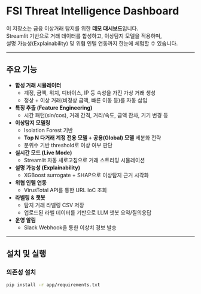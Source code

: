 #  FSI Threat Intelligence Dashboard

이 저장소는 금융 이상거래 탐지를 위한 **데모 대시보드**입니다.  
Streamlit 기반으로 거래 데이터를 합성하고, 이상탐지 모델을 적용하며,  
설명 가능성(Explainability) 및 위협 인텔 연동까지 한눈에 체험할 수 있습니다.  

---

##  주요 기능
- **합성 거래 시뮬레이터**
  - 계정, 금액, 위치, 디바이스, IP 등 속성을 가진 가상 거래 생성
  - 정상 + 이상 거래(비정상 금액, 빠른 이동 등)를 자동 삽입
- **특징 추출 (Feature Engineering)**
  - 시간 패턴(sin/cos), 거래 간격, 거리/속도, 금액 잔차, 기기 변경 등
- **이상탐지 모델링**
  - Isolation Forest 기반
  - **Top N 다거래 계정 전용 모델 + 공용(Global) 모델** 세분화 전략
  - 분위수 기반 threshold로 이상 여부 판단
- **실시간 모드 (Live Mode)**
  - Streamlit 자동 새로고침으로 거래 스트리밍 시뮬레이션
- **설명 가능성 (Explainability)**
  - XGBoost surrogate + SHAP으로 이상탐지 근거 시각화
- **위협 인텔 연동**
  - VirusTotal API를 통한 URL IoC 조회
- **라벨링 & 챗봇**
  - 탐지 거래 라벨링 CSV 저장
  - 업로드된 라벨 데이터를 기반으로 LLM 챗봇 요약/질의응답
- **운영 알림**
  - Slack Webhook을 통한 이상치 경보 발송

---

##  설치 및 실행

### 의존성 설치
```bash
pip install -r app/requirements.txt
